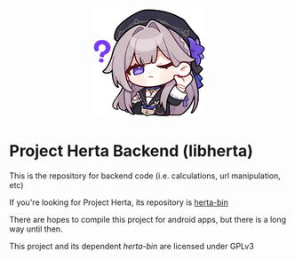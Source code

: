 <center>
<img src="./icon.png" width=200>
</center>


# Project Herta Backend (libherta)
This is the repository for backend code (i.e. calculations, url manipulation, etc)

If you're looking for Project Herta, its repository is [herta-bin](https://github.com/Kiwifuit/herta-bin)

There are hopes to compile this project for android apps, but there is a long way until then.

This project and its dependent *herta-bin* are licensed under GPLv3
